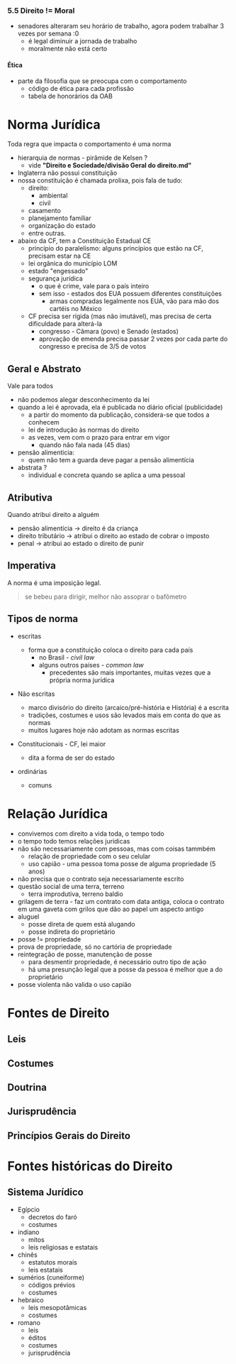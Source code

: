 ### 5.5 Direito != Moral
- senadores alteraram seu horário de trabalho, agora podem trabalhar 3 vezes por semana :0
  - é legal diminuir a jornada de trabalho
  - moralmente não está certo

#### Ética
- parte da filosofia que se preocupa com o comportamento
  - código de ética para cada profissão
  - tabela de honorários da OAB


# Norma Jurídica
Toda regra que impacta o comportamento é uma norma


- hierarquia de normas - pirâmide de Kelsen ?
  - vide **"Direito e Sociedade/divisão Geral do direito.md"**
- Inglaterra não possui constituição
- nossa constituição é chamada prolixa, pois fala de tudo:
  - direito:
    - ambiental
    - civil
  - casamento
  - planejamento familiar
  - organização do estado
  - entre outras.
- abaixo da CF, tem a Constituição Estadual CE
  - princípio do paralelismo: alguns princípios que estão na CF, precisam estar na CE
  - lei orgânica do município LOM
  - estado "engessado"
  - segurança jurídica
    - o que é crime, vale para o país inteiro
    - sem isso - estados dos EUA possuem diferentes constituições
      - armas compradas legalmente nos EUA, vão para mão dos cartéis no México
  - CF precisa ser rígida (mas não imutável), mas precisa de certa dificuldade para alterá-la
    - congresso - Câmara (povo) e Senado (estados)
    - aprovação de emenda precisa passar 2 vezes por cada parte do congresso e precisa de 3/5 de votos

## Geral e Abstrato
Vale para todos

- não podemos alegar desconhecimento da lei
- quando a lei é aprovada, ela é publicada no diário oficial (publicidade)
  - a partir do momento da publicação, considera-se que todos a conhecem
  - lei de introdução às normas do direito
  - as vezes, vem com o prazo para entrar em vigor
    - quando não fala nada (45 dias)
- pensão alimenticia: 
  - quem não tem a guarda deve pagar a pensão alimentícia
- abstrata ?
  - individual e concreta quando se aplica a uma pessoal

## Atributiva
Quando atribui direito a alguém

- pensão alimentícia -> direito é da criança
- direito tributário -> atribui o direito ao estado de cobrar o imposto
- penal -> atribui ao estado o direito de punir

## Imperativa
A norma é uma imposição legal.

> se bebeu para dirigir, melhor não assoprar o bafômetro

## Tipos de norma
- escritas
  - forma que a constituição coloca o direito para cada país
    - no Brasil - *civil law*
    - alguns outros paises - *common law*
      - precedentes são mais importantes, muitas vezes que a própria norma jurídica
- Não escritas
  - marco divisório do direito (arcaico/pré-história e História) é a escrita
  - tradições, costumes e usos são levados mais em conta do que as normas
  - muitos lugares hoje não adotam as normas escritas


- Constitucionais - CF, lei maior
  - dita a forma de ser do estado
- ordinárias 
  - comuns


# Relação Jurídica
- convivemos com direito a vida toda, o tempo todo
- o tempo todo temos relações juridicas
- não são necessariamente com pessoas, mas com coisas tammbém
  - relação de propriedade com o seu celular
  - uso capião - uma pessoa toma posse de alguma propriedade (5 anos)
- não precisa que o contrato seja necessariamente escrito
- questão social de uma terra, terreno
  - terra improdutiva, terreno baldio
- grilagem de terra - faz um contrato com data antiga, coloca o contrato em uma gaveta com grilos que dão ao papel um aspecto antigo
- aluguel
  - posse direta de quem está alugando
  - posse indireta do proprietário
- posse != propriedade
- prova de propriedade, só no cartória de propriedade
- reintegração de posse, manutenção de posse
  - para desmentir propriedade, é necessário outro tipo de ação
  - há uma presunção legal que a posse da pessoa é melhor que a do proprietário
- posse violenta não valida o uso capião

# Fontes de Direito
## Leis 
## Costumes
## Doutrina
## Jurisprudência
## Princípios Gerais do Direito

# Fontes históricas do Direito
## Sistema Jurídico
- Egípcio
  - decretos do faró
  - costumes
- indiano
  - mitos
  - leis religiosas e estatais
- chinês
  - estatutos morais
  - leis estatais
- sumérios (cuneiforme)
  - códigos prévios
  - costumes
- hebraico
  - leis mesopotâmicas
  - costumes
- romano
  - leis
  - éditos
  - costumes
  - jurisprudência
